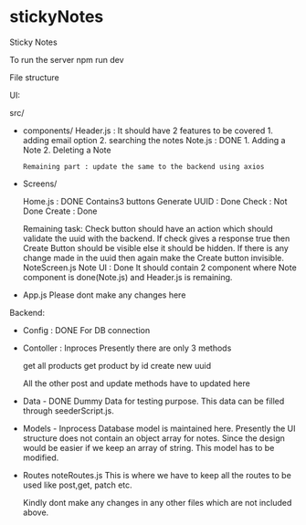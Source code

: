 # stickyNotes
Sticky Notes

To run the server
npm run dev

File structure

UI:

src/

- components/
    Header.js : It should have 2 features to be covered
      1. adding email option
      2. searching the notes
    Note.js : DONE
      1. Adding a Note
      2. Deleting a Note
      
      Remaining part : update the same to the backend using axios
- Screens/

  Home.js : DONE
    Contains3 buttons
      Generate UUID : Done
      Check : Not Done
      Create : Done
      
     Remaining task: Check button should have an action which should validate the uuid with the backend. If check gives a response true then Create Button should be visible else it should be hidden.
          If there is any change made in the uuid then again make the Create button invisible. 
  NoteScreen.js
    Note UI : Done
    It should contain 2 component where Note component is done(Note.js) and Header.js is remaining.
    
 - App.js
    Please dont make any changes here
    
 Backend:
 
  - Config : DONE
    For DB connection
  
  - Contoller : Inproces
    Presently there are only 3 methods
    
    get all products
    get product by id
    create new uuid
    
    All the other post and update methods have to updated here
    
  - Data - DONE
    Dummy Data for testing purpose. This data can be filled through seederScript.js.
    
  - Models - Inprocess
    Database model is maintained here. Presently the UI structure does not contain an object array for notes. Since the design would be easier if we keep an array of string. This model has to be modified.
    
  - Routes
    noteRoutes.js
      This is where we have to keep all the routes to be used like post,get, patch etc.
      
    Kindly dont make any changes in any other files which are not included above.
      

